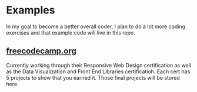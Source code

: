 # Examples
In my goal to become a better overall coder, I plan to do a lot more coding exercises and that example code will live in this repo. 

## [freecodecamp.org](freeCodeCamp)
Currently working through their Responsive Web Design certification as well as the Data Visualization and Front End Libraries certificatioh.
Each cert has 5 projects to show that you earned it. Those final projects will be stored here. 

